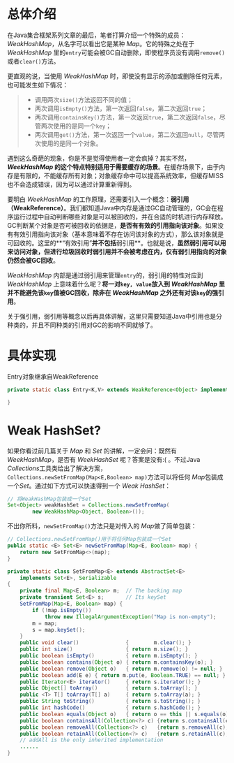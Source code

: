 # 总体介绍

在Java集合框架系列文章的最后，笔者打算介绍一个特殊的成员：*WeakHashMap*，从名字可以看出它是某种 *Map*。它的特殊之处在于 *WeakHashMap* 里的`entry`可能会被GC自动删除，即使程序员没有调用`remove()`或者`clear()`方法。

更直观的说，当使用 *WeakHashMap* 时，即使没有显示的添加或删除任何元素，也可能发生如下情况：
> - 调用两次`size()`方法返回不同的值；
> - 两次调用`isEmpty()`方法，第一次返回`false`，第二次返回`true`；
> - 两次调用`containsKey()`方法，第一次返回`true`，第二次返回`false`，尽管两次使用的是同一个`key`；
> - 两次调用`get()`方法，第一次返回一个`value`，第二次返回`null`，尽管两次使用的是同一个对象。

遇到这么奇葩的现象，你是不是觉得使用者一定会疯掉？其实不然，***WeekHashMap* 的这个特点特别适用于需要缓存的场景**。在缓存场景下，由于内存是有限的，不能缓存所有对象；对象缓存命中可以提高系统效率，但缓存MISS也不会造成错误，因为可以通过计算重新得到。

要明白 *WeekHashMap* 的工作原理，还需要引入一个概念：**弱引用（WeakReference）**。我们都知道Java中内存是通过GC自动管理的，GC会在程序运行过程中自动判断哪些对象是可以被回收的，并在合适的时机进行内存释放。GC判断某个对象是否可被回收的依据是，**是否有有效的引用指向该对象**。如果没有有效引用指向该对象（基本意味着不存在访问该对象的方式），那么该对象就是可回收的。这里的**“有效引用”**并不包括**弱引用**。也就是说，**虽然弱引用可以用来访问对象，但进行垃圾回收时弱引用并不会被考虑在内，仅有弱引用指向的对象仍然会被GC回收**。

*WeakHashMap* 内部是通过弱引用来管理`entry`的，弱引用的特性对应到 *WeakHashMap* 上意味着什么呢？**将一对`key, value`放入到 *WeakHashMap* 里并不能避免该`key`值被GC回收，除非在 *WeakHashMap* 之外还有对该`key`的强引用**。

关于强引用，弱引用等概念以后再具体讲解，这里只需要知道Java中引用也是分种类的，并且不同种类的引用对GC的影响不同就够了。

# 具体实现
Entry对象继承自WeakReference
```java
private static class Entry<K,V> extends WeakReference<Object> implements Map.Entry<K,V> {

}
```




# Weak HashSet?

如果你看过前几篇关于 *Map* 和 *Set* 的讲解，一定会问：既然有 *WeekHashMap*，是否有 *WeekHashSet* 呢？答案是没有:( 。不过Java *Collections*工具类给出了解决方案，`Collections.newSetFromMap(Map<E,Boolean> map)`方法可以将任何 *Map*包装成一个*Set*。通过如下方式可以快速得到一个 *Weak HashSet*：

```Java
// 将WeakHashMap包装成一个Set
Set<Object> weakHashSet = Collections.newSetFromMap(
        new WeakHashMap<Object, Boolean>());
```

不出你所料，`newSetFromMap()`方法只是对传入的 *Map*做了简单包装：

```Java
// Collections.newSetFromMap()用于将任何Map包装成一个Set
public static <E> Set<E> newSetFromMap(Map<E, Boolean> map) {
    return new SetFromMap<>(map);
}

private static class SetFromMap<E> extends AbstractSet<E>
    implements Set<E>, Serializable
{
    private final Map<E, Boolean> m;  // The backing map
    private transient Set<E> s;       // Its keySet
    SetFromMap(Map<E, Boolean> map) {
        if (!map.isEmpty())
            throw new IllegalArgumentException("Map is non-empty");
        m = map;
        s = map.keySet();
    }
    public void clear()               {        m.clear(); }
    public int size()                 { return m.size(); }
    public boolean isEmpty()          { return m.isEmpty(); }
    public boolean contains(Object o) { return m.containsKey(o); }
    public boolean remove(Object o)   { return m.remove(o) != null; }
    public boolean add(E e) { return m.put(e, Boolean.TRUE) == null; }
    public Iterator<E> iterator()     { return s.iterator(); }
    public Object[] toArray()         { return s.toArray(); }
    public <T> T[] toArray(T[] a)     { return s.toArray(a); }
    public String toString()          { return s.toString(); }
    public int hashCode()             { return s.hashCode(); }
    public boolean equals(Object o)   { return o == this || s.equals(o); }
    public boolean containsAll(Collection<?> c) {return s.containsAll(c);}
    public boolean removeAll(Collection<?> c)   {return s.removeAll(c);}
    public boolean retainAll(Collection<?> c)   {return s.retainAll(c);}
    // addAll is the only inherited implementation
    ......
}

```